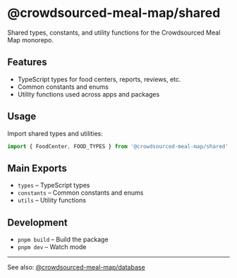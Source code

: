 # @crowdsourced-meal-map/shared

Shared types, constants, and utility functions for the Crowdsourced Meal Map monorepo.

## Features
- TypeScript types for food centers, reports, reviews, etc.
- Common constants and enums
- Utility functions used across apps and packages

## Usage
Import shared types and utilities:

```ts
import { FoodCenter, FOOD_TYPES } from '@crowdsourced-meal-map/shared';
```

## Main Exports
- `types` – TypeScript types
- `constants` – Common constants and enums
- `utils` – Utility functions

## Development
- `pnpm build` – Build the package
- `pnpm dev` – Watch mode

---

See also: [@crowdsourced-meal-map/database](../database/README.md) 